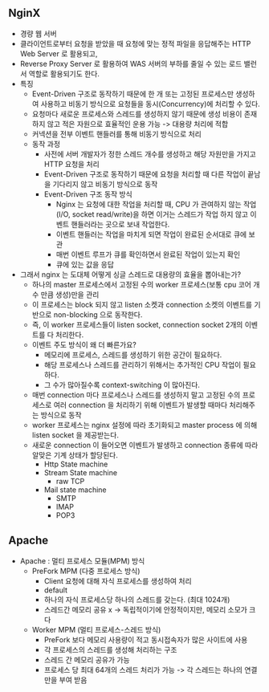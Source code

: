 ## NginX
* 경량 웹 서버
* 클라이언트로부터 요청을 받았을 때 요청에 맞는 정적 파일을 응답해주는 HTTP Web Server 로 활용되고,
* Reverse Proxy Server 로 활용하여 WAS 서버의 부하를 줄일 수 있는 로드 밸런서 역할로 활용되기도 한다.
* 특징
    - Event-Driven 구조로 동작하기 때문에 한 개 또는 고정된 프로세스만 생성하여 사용하고 비동기 방식으로 요청들을 동시(Concurrency)에 처리할 수 있다.
    - 요청마다 새로운 프로세스와 스레드를 생성하지 않기 때문에 생성 비용이 존재하지 않고 적은 자원으로 효율적인 운용 가능 -> 대용량 처리에 적합
    - 커넥션을 전부 이벤트 핸들러를 통해 비동기 방식으로 처리
    - 동작 과정
        - 사전에 서버 개발자가 정한 스레드 개수를 생성하고 해당 자원만을 가지고 HTTP 요청을 처리
        - Event-Driven 구조로 동작하기 때문에 요청을 처리할 때 다른 작업이 끝남을 기다리지 않고 비동기 방식으로 동작
        - Event-Driven 구조 동작 방식
            - Nginx 는 요청에 대한 작업을 처리할 때, CPU 가 관여하지 않는 작업(I/O, socket read/write)을 하면 이거는 스레드가 작업 하지 않고 이벤트 핸들러라는 곳으로 보내 작업한다.
            - 이벤트 핸들러는 작업을 마치게 되면 작업이 완료된 순서대로 큐에 보관
            - 매번 이벤트 루프가 큐를 확인하면서 완료된 작업이 있는지 확인
            - 큐에 있는 값을 응답
* 그래서 nginx 는 도대체 어떻게 싱글 스레드로 대용량의 효율을 뽑아내는가?
    - 하나의 master 프로세스에서 고정된 수의 worker 프로세스(보통 cpu 코어 개수 만큼 생성)만을 관리
    - 이 프로세스는 block 되지 않고 listen 소켓과 connection 소켓의 이벤트를 기반으로 non-blocking 으로 동작한다.
    - 즉, 이 worker 프로세스들이 listen socket, connection socket 2개의 이벤트를 다 처리한다.
    - 이벤트 주도 방식이 왜 더 빠른가요?
        - 메모리에 프로세스, 스레드를 생성하기 위한 공간이 필요하다.
        - 해당 프로세스나 스레드를 관리하기 위해서는 추가적인 CPU 작업이 필요하다.
        - 그 수가 많아질수록 context-switching 이 많아진다.
    - 매번 connection 마다 프로세스나 스레드를 생성하지 말고 고정된 수의 프로세스로 여러 connection 을 처리하기 위해 이벤트가 발생할 때마다 처리해주는 방식으로 동작
    - worker 프로세스는 nginx 설정에 따라 초기화되고 master process 에 의해 listen socket 을 제공받는다.
    - 새로운 connection 이 들어오면 이벤트가 발생하고 connection 종류에 따라 알맞은 기계 상태가 할당된다.
        - Http State machine
        - Stream State machine
            - raw TCP
        - Mail state machine
            - SMTP
            - IMAP
            - POP3

## Apache
* Apache : 멀티 프로세스 모듈(MPM) 방식
    - PreFork MPM (다중 프로세스 방식)
        - Client 요청에 대해 자식 프로세스를 생성하여 처리
        - default
        - 하나의 자식 프로세스당 하나의 스레드를 갖는다. (최대 1024개)
        - 스레드간 메모리 공유 x -> 독립적이기에 안정적이지만, 메모리 소모가 크다
    - Worker MPM (멀티 프로세스-스레드 방식)
        - PreFork 보다 메모리 사용량이 적고 동시접속자가 많은 사이트에 사용
        - 각 프로세스의 스레드를 생성해 처리하는 구조
        - 스레드 간 메모리 공유가 가능
        - 프로세스 당 최대 64개의 스레드 처리가 가능 -> 각 스레드는 하나의 연결만을 부여 받음